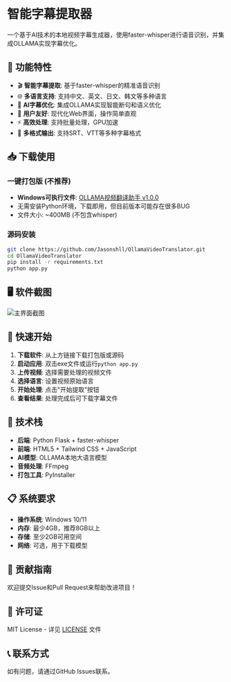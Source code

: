 # 智能字幕提取器

一个基于AI技术的本地视频字幕生成器，使用faster-whisper进行语音识别，并集成OLLAMA实现字幕优化。

## 🎯 功能特性

- 🎬 **智能字幕提取**: 基于faster-whisper的精准语音识别
- 🌐 **多语言支持**: 支持中文、英文、日文、韩文等多种语言
- 🤖 **AI字幕优化**: 集成OLLAMA实现智能断句和语义优化
- 📱 **用户友好**: 现代化Web界面，操作简单直观
- ⚡ **高效处理**: 支持批量处理，GPU加速
- 🎨 **多格式输出**: 支持SRT、VTT等多种字幕格式

## 📥 下载使用

### 一键打包版 (不推荐)
- **Windows可执行文件**: [OLLAMA视频翻译助手 v1.0.0](https://github.com/Jasonshll/OllamaVideoTranslator/releases/tag/OLLAMA%E8%A7%86%E9%A2%91%E7%BF%BB%E8%AF%91%E5%8A%A9%E6%89%8Bv1.0)
- 无需安装Python环境，下载即用，但目前版本可能存在很多BUG
- 文件大小: ~400MB (不包含whisper)

### 源码安装
```bash
git clone https://github.com/Jasonshll/OllamaVideoTranslator.git
cd OllamaVideoTranslator
pip install -r requirements.txt
python app.py
```

## 🖥️ 软件截图

![主界面截图](https://raw.githubusercontent.com/Jasonshll/OllamaVideoTranslator/main/主页面截图.png)

## 🚀 快速开始

1. **下载软件**: 从上方链接下载打包版或源码
2. **启动应用**: 双击exe文件或运行`python app.py`
3. **上传视频**: 选择需要处理的视频文件
4. **选择语言**: 设置视频原始语言
5. **开始处理**: 点击"开始提取"按钮
6. **查看结果**: 处理完成后可下载字幕文件

## 🔧 技术栈

- **后端**: Python Flask + faster-whisper
- **前端**: HTML5 + Tailwind CSS + JavaScript
- **AI模型**: OLLAMA本地大语言模型
- **音频处理**: FFmpeg
- **打包工具**: PyInstaller

## 📋 系统要求

- **操作系统**: Windows 10/11
- **内存**: 最少4GB，推荐8GB以上
- **存储**: 至少2GB可用空间
- **网络**: 可选，用于下载模型

## 🤝 贡献指南

欢迎提交Issue和Pull Request来帮助改进项目！

## 📄 许可证

MIT License - 详见 [LICENSE](LICENSE) 文件

## 📞 联系方式

如有问题，请通过GitHub Issues联系。
